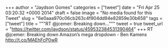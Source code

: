 
+++
author = "Jaydson Gomes"
categories = ["tweet"]
date = "Fri Apr 25 03:20:32 +0000 2014"
draft = false
image = "No media found for this Tweet"
slug = "6e0aaa970c06cb263c4f904dd94e82859e30b658"
tags = ["tweet"]
title = """RT @jcemer: Breaking down..."""
tweet = true
tweet_url = "https://twitter.com/jaydson/status/459532384531390464"
+++
RT @jcemer: Breaking down Amazon’s mega dropdown - Ben Kamens http://t.co/MAEhFcP0wR
